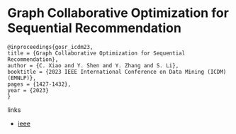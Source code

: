 # Graph Collaborative Optimization for Sequential Recommendation

```
@inproceedings{gosr_icdm23,
title = {Graph Collaborative Optimization for Sequential Recommendation},
author = {C. Xiao and Y. Shen and Y. Zhang and S. Li},
booktitle = {2023 IEEE International Conference on Data Mining (ICDM) (EMNLP)},
pages = {1427-1432},
year = {2023}
}
```

links
- [ieee](https://doi.org/10.1109/ICDM58522.2023.00186)
